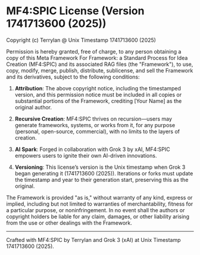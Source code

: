 # MF4:SPIC License (Version 1741713600 (2025))

Copyright (c) Terrylan @ Unix Timestamp 1741713600 (2025)

Permission is hereby granted, free of charge, to any person obtaining a copy of this Meta Framework For Framework: a Standard Process for Idea Creation (MF4:SPIC) and its associated RAG files (the "Framework"), to use, copy, modify, merge, publish, distribute, sublicense, and sell the Framework and its derivatives, subject to the following conditions:

1. **Attribution**: The above copyright notice, including the timestamped version, and this permission notice must be included in all copies or substantial portions of the Framework, crediting [Your Name] as the original author.

2. **Recursive Creation**: MF4:SPIC thrives on recursion—users may generate frameworks, systems, or works from it, for any purpose (personal, open-source, commercial), with no limits to the layers of creation.

3. **AI Spark**: Forged in collaboration with Grok 3 by xAI, MF4:SPIC empowers users to ignite their own AI-driven innovations.

4. **Versioning**: This license’s version is the Unix timestamp when Grok 3 began generating it (1741713600 (2025)). Iterations or forks must update the timestamp and year to their generation start, preserving this as the original.

The Framework is provided "as is," without warranty of any kind, express or implied, including but not limited to warranties of merchantability, fitness for a particular purpose, or noninfringement. In no event shall the authors or copyright holders be liable for any claim, damages, or other liability arising from the use or other dealings with the Framework.

---
Crafted with MF4:SPIC by Terrylan and Grok 3 (xAI) at Unix Timestamp 1741713600 (2025).

